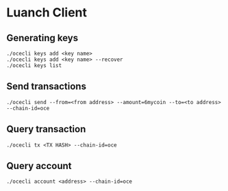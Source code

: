 # Luanch Client
## Generating keys
```
./ocecli keys add <key name>
./ocecli keys add <key name> --recover
./ocecli keys list
```

## Send transactions
```
./ocecli send --from=<from address> --amount=6mycoin --to=<to address> --chain-id=oce
```

## Query transaction
```
./ocecli tx <TX HASH> --chain-id=oce
```

## Query account
```
./ocecli account <address> --chain-id=oce
```